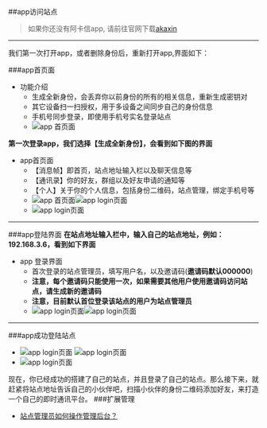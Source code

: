 ##app访问站点

> 如果你还没有阿卡信app, 请前往官网下载[akaxin](https://www.akaxin.com/)

****
我们第一次打开app，或者删除身份后，重新打开app,界面如下：

###app首页面
* 功能介绍
	* 生成全新身份，会丢弃你以前身份的所有的相关信息，重新生成密钥对
	* 其它设备扫一扫授权，用于多设备之间同步自己的身份信息
	* 手机号同步登录，即使用手机号实名登录站点
	* ![app 首页面](./app_pic/start.png)

**第一次登录app，我们选择【生成全新身份】，会看到如下图的界面**

* app首页面
	* 【消息帧】即首页，站点地址输入栏以及聊天信息等
	* 【通讯录】你的好友，群组以及好友申请的通知等
	* 【个人】关于你的个人信息，包括身份二维码，站点管理，绑定手机号等
	* ![app 首页面](./app_pic/first.png)![app login页面](./app_pic/second.png)
	* ![app login页面](./app_pic/third.png)

****

###app登陆界面
**在站点地址输入栏中，输入自己的站点地址，例如：192.168.3.6，看到如下界面**

* app 登录界面
	* 首次登录的站点管理员，填写用户名，以及邀请码(**邀请码默认000000**)
	* **注意，每个邀请码只能使用一次，如果需要其他用户使用邀请码访问站点，请生成新的邀请码**
	* **注意，目前默认首位登录该站点的用户为站点管理员**
	* ![app login页面](./app_pic/login.png)![app login页面](./app_pic/set_login_info.png)

****

###app成功登陆站点
* ![app login页面](./app_pic/login_first.png) ![app login页面](./app_pic/login_second.png)
* ![app login页面](./app_pic/login_third.png)

现在，你已经成功的搭建了自己的站点，并且登录了自己的站点。那么接下来，就赶紧将站点地址告诉自己的小伙伴吧，扫描小伙伴的身份二维码添加好友，来打造一个自己的即时通讯平台。
###扩展管理
* [站点管理员如何操作管理后台？](https://github.com/akaxincom/openzaly-admin/blob/master/README.md)
